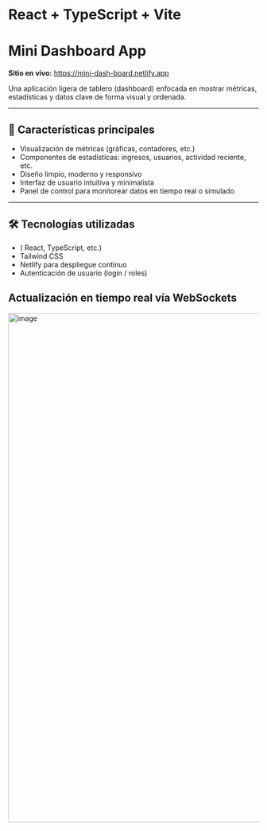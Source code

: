 # React + TypeScript + Vite

# Mini Dashboard App

**Sitio en vivo:** https://mini-dash-board.netlify.app

Una aplicación ligera de tablero (dashboard) enfocada en mostrar métricas, estadísticas y datos clave de forma visual y ordenada.

---

## 🧾 Características principales

- Visualización de métricas (gráficas, contadores, etc.)
- Componentes de estadísticas: ingresos, usuarios, actividad reciente, etc.
- Diseño limpio, moderno y responsivo
- Interfaz de usuario intuitiva y minimalista
- Panel de control para monitorear datos en tiempo real o simulado

---

## 🛠 Tecnologías utilizadas

- ( React, TypeScript, etc.)
- Tailwind CSS  
- Netlify para despliegue continuo
- Autenticación de usuario (login / roles)

Actualización en tiempo real vía WebSockets
---
 
<img width="1440" height="1024" alt="image" src="https://github.com/user-attachments/assets/a97505c0-381c-4476-9157-0883f7365b90" />

 

